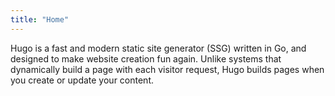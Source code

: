```yaml
---
title: "Home"
---
```


Hugo is a fast and modern static site generator (SSG) written in Go, and designed to make website creation fun again. Unlike systems that dynamically build a page with each visitor request, Hugo builds pages when you create or update your content.

